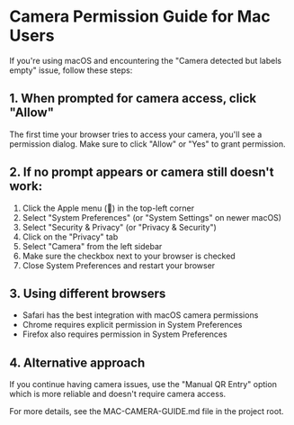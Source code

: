 # Camera Permission Guide for Mac Users

If you're using macOS and encountering the "Camera detected but labels empty" issue, follow these steps:

## 1. When prompted for camera access, click "Allow"
The first time your browser tries to access your camera, you'll see a permission dialog. Make sure to click "Allow" or "Yes" to grant permission.

## 2. If no prompt appears or camera still doesn't work:
1. Click the Apple menu (🍎) in the top-left corner
2. Select "System Preferences" (or "System Settings" on newer macOS)
3. Select "Security & Privacy" (or "Privacy & Security")
4. Click on the "Privacy" tab
5. Select "Camera" from the left sidebar
6. Make sure the checkbox next to your browser is checked
7. Close System Preferences and restart your browser

## 3. Using different browsers
- Safari has the best integration with macOS camera permissions
- Chrome requires explicit permission in System Preferences
- Firefox also requires permission in System Preferences

## 4. Alternative approach
If you continue having camera issues, use the "Manual QR Entry" option which is more reliable and doesn't require camera access.

For more details, see the MAC-CAMERA-GUIDE.md file in the project root.
